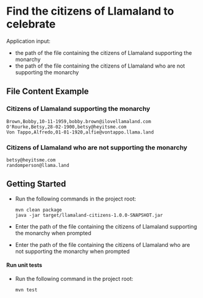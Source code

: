 # Find the citizens of Llamaland to celebrate
Application input: 
- the path of the file containing the citizens of Llamaland supporting the monarchy
- the path of the file containing the citizens of Llamaland who are not supporting the monarchy

## File Content Example 
### Citizens of Llamaland supporting the monarchy  

    Brown,Bobby,10-11-1959,bobby.brown@ilovellamaland.com
    O'Rourke,Betsy,28-02-1900,betsy@heyitsme.com
    Von Tappo,Alfredo,01-01-1920,alfie@vontappo.llama.land   
    
### Citizens of Llamaland who are not supporting the monarchy  

    betsy@heyitsme.com
    randomperson@llama.land  
    
## Getting Started 
- Run the following commands in the project root:

      mvn clean package
      java -jar target/llamaland-citizens-1.0.0-SNAPSHOT.jar

- Enter the path of the file containing the citizens of Llamaland supporting the monarchy when prompted 
- Enter the path of the file containing the citizens of Llamaland who are not supporting the monarchy when prompted 
   
#### Run unit tests
- Run the following command in the project root:

      mvn test  